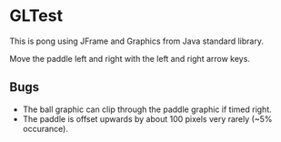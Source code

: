 # GLTest

This is pong using JFrame and Graphics from Java standard library.

Move the paddle left and right with the left and right arrow keys.

## Bugs

* The ball graphic can clip through the paddle graphic if timed right.
* The paddle is offset upwards by about 100 pixels very rarely (~5% occurance).